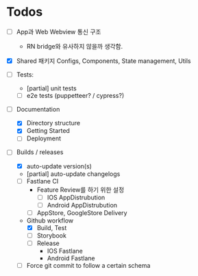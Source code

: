 # Todos

- [ ] App과 Web Webview 통신 구조
  - RN bridge와 유사하지 않을까 생각함.
- [x] Shared 패키지 Configs, Components, State management, Utils

- [ ] Tests:
  - [partial] unit tests
  - [ ] e2e tests (puppetteer? / cypress?)
- [ ] Documentation
  - [x] Directory structure
  - [x] Getting Started
  - [ ] Deployment
- [ ] Builds / releases
  - [x] auto-update version(s)
  - [partial] auto-update changelogs
  - [ ] Fastlane CI 
    - Feature Review를 하기 위한 설정
      - [ ] IOS AppDistrubution
      - [ ] Android AppDistrubution
    - [ ] AppStore, GoogleStore Delivery
  - Github workflow
      - [x] Build, Test
      - [ ] Storybook
      - [ ] Release
        - IOS Fastlane
        - Android Fastlane
  - [ ] Force git commit to follow a certain schema
